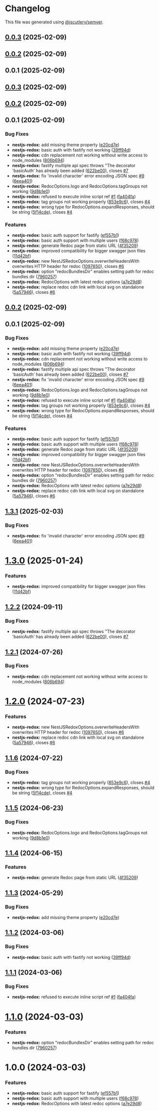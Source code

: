 # Changelog

This file was generated using [@jscutlery/semver](https://github.com/jscutlery/semver).

## [0.0.3](https://github.com/reyx/nestjs-redox/compare/reyx-nestjs-redox-0.0.2...reyx-nestjs-redox-0.0.3) (2025-02-09)



## [0.0.2](https://github.com/reyx/nestjs-redox/compare/reyx-nestjs-redox-0.0.1...reyx-nestjs-redox-0.0.2) (2025-02-09)



## 0.0.1 (2025-02-09)



## [0.0.3](https://github.com/reyx/nestjs-redox/compare/@reyx/nestjs-redox-0.0.2...@reyx/nestjs-redox-0.0.3) (2025-02-09)



## [0.0.2](https://github.com/reyx/nestjs-redox/compare/@reyx/nestjs-redox-0.0.1...@reyx/nestjs-redox-0.0.2) (2025-02-09)



## 0.0.1 (2025-02-09)


### Bug Fixes

* **nestjs-redox:** add missing theme property ([e20cd7e](https://github.com/reyx/nestjs-redox/commit/e20cd7ee90c222cbc0acc8684d86bc8b9a19c119))
* **nestjs-redox:** basic auth with fastify not working ([39ff94d](https://github.com/reyx/nestjs-redox/commit/39ff94d5be6e75d4f168a9b027fdcf92a9bf78e1))
* **nestjs-redox:** cdn replacement not working without write access to node_modules ([806b694](https://github.com/reyx/nestjs-redox/commit/806b6940f3b648b388453b5b3850092dfdb8d9c9))
* **nestjs-redox:** fastify multiple api spec throws "The decorator 'basicAuth' has already been added ([622be00](https://github.com/reyx/nestjs-redox/commit/622be00dbb1d449e84d4b36f74fc4e7a91dfee47)), closes [#7](https://github.com/reyx/nestjs-redox/issues/7)
* **nestjs-redox:** fix 'invalid character' error encoding JSON spec [#9](https://github.com/reyx/nestjs-redox/issues/9) ([6eea401](https://github.com/reyx/nestjs-redox/commit/6eea40181c465839867433713994c1817ad99f53))
* **nestjs-redox:** RedocOptions.logo and RedocOptions.tagGroups not working ([9d8b1e0](https://github.com/reyx/nestjs-redox/commit/9d8b1e03cb6a9e12b65e30d859c97c5130a4860f))
* **nestjs-redox:** refused to execute inline script ref [#1](https://github.com/reyx/nestjs-redox/issues/1) ([fa404fa](https://github.com/reyx/nestjs-redox/commit/fa404fa09686991edddcef14cd617c5f145877d6))
* **nestjs-redox:** tag groups not working properly ([853e9c6](https://github.com/reyx/nestjs-redox/commit/853e9c641b66a9b2cfdacd0bb749d854d5087098)), closes [#4](https://github.com/reyx/nestjs-redox/issues/4)
* **nestjs-redox:** wrong type for RedocOptions.expandResponses, should be string ([5f14cde](https://github.com/reyx/nestjs-redox/commit/5f14cdedfdf3f7c689c73ae749fcf7b52294cf0f)), closes [#4](https://github.com/reyx/nestjs-redox/issues/4)


### Features

* **nestjs-redox:** basic auth support for fastify ([ef557b1](https://github.com/reyx/nestjs-redox/commit/ef557b17005537bd517bb2cb0a3b2b24e8e259e0))
* **nestjs-redox:** basic auth support with multiple users ([f68c978](https://github.com/reyx/nestjs-redox/commit/f68c9788c4fcb0a02c3f47d7db14591a0f8aeac3))
* **nestjs-redox:** generate Redoc page from static URL ([4f35209](https://github.com/reyx/nestjs-redox/commit/4f3520914bcce87b634a6a82484b9897dacab5a4))
* **nestjs-redox:** improved compatibility for bigger swagger json files ([11d42bf](https://github.com/reyx/nestjs-redox/commit/11d42bfd36f6ebcb577f87030d804d46c4c2cd8a))
* **nestjs-redox:** new NestJSRedoxOptions.overwriteHeadersWith overwrites HTTP header for redoc ([1097650](https://github.com/reyx/nestjs-redox/commit/109765041575547d956bb1ab5be16efb40b0d102)), closes [#6](https://github.com/reyx/nestjs-redox/issues/6)
* **nestjs-redox:** option "redocBundlesDir" enables setting path for redoc bundles dir ([7960257](https://github.com/reyx/nestjs-redox/commit/79602575fc098ed079f9b4f17a3e16eb47a7756d))
* **nestjs-redox:** RedocOptions with latest redoc options ([a7e29d8](https://github.com/reyx/nestjs-redox/commit/a7e29d895df8d30343e0204f1695a395f6c43886))
* **nestjs-redox:** replace redoc cdn link with local svg on standalone ([5a57946](https://github.com/reyx/nestjs-redox/commit/5a579462d4a68c835130de1b94b0188ff528d6b6)), closes [#6](https://github.com/reyx/nestjs-redox/issues/6)



## [0.0.2](https://github.com/reyx/nestjs-redox/compare/nestjs-redox-0.0.1...nestjs-redox-0.0.2) (2025-02-09)



## 0.0.1 (2025-02-09)


### Bug Fixes

* **nestjs-redox:** add missing theme property ([e20cd7e](https://github.com/reyx/nestjs-redox/commit/e20cd7ee90c222cbc0acc8684d86bc8b9a19c119))
* **nestjs-redox:** basic auth with fastify not working ([39ff94d](https://github.com/reyx/nestjs-redox/commit/39ff94d5be6e75d4f168a9b027fdcf92a9bf78e1))
* **nestjs-redox:** cdn replacement not working without write access to node_modules ([806b694](https://github.com/reyx/nestjs-redox/commit/806b6940f3b648b388453b5b3850092dfdb8d9c9))
* **nestjs-redox:** fastify multiple api spec throws "The decorator 'basicAuth' has already been added ([622be00](https://github.com/reyx/nestjs-redox/commit/622be00dbb1d449e84d4b36f74fc4e7a91dfee47)), closes [#7](https://github.com/reyx/nestjs-redox/issues/7)
* **nestjs-redox:** fix 'invalid character' error encoding JSON spec [#9](https://github.com/reyx/nestjs-redox/issues/9) ([6eea401](https://github.com/reyx/nestjs-redox/commit/6eea40181c465839867433713994c1817ad99f53))
* **nestjs-redox:** RedocOptions.logo and RedocOptions.tagGroups not working ([9d8b1e0](https://github.com/reyx/nestjs-redox/commit/9d8b1e03cb6a9e12b65e30d859c97c5130a4860f))
* **nestjs-redox:** refused to execute inline script ref [#1](https://github.com/reyx/nestjs-redox/issues/1) ([fa404fa](https://github.com/reyx/nestjs-redox/commit/fa404fa09686991edddcef14cd617c5f145877d6))
* **nestjs-redox:** tag groups not working properly ([853e9c6](https://github.com/reyx/nestjs-redox/commit/853e9c641b66a9b2cfdacd0bb749d854d5087098)), closes [#4](https://github.com/reyx/nestjs-redox/issues/4)
* **nestjs-redox:** wrong type for RedocOptions.expandResponses, should be string ([5f14cde](https://github.com/reyx/nestjs-redox/commit/5f14cdedfdf3f7c689c73ae749fcf7b52294cf0f)), closes [#4](https://github.com/reyx/nestjs-redox/issues/4)


### Features

* **nestjs-redox:** basic auth support for fastify ([ef557b1](https://github.com/reyx/nestjs-redox/commit/ef557b17005537bd517bb2cb0a3b2b24e8e259e0))
* **nestjs-redox:** basic auth support with multiple users ([f68c978](https://github.com/reyx/nestjs-redox/commit/f68c9788c4fcb0a02c3f47d7db14591a0f8aeac3))
* **nestjs-redox:** generate Redoc page from static URL ([4f35209](https://github.com/reyx/nestjs-redox/commit/4f3520914bcce87b634a6a82484b9897dacab5a4))
* **nestjs-redox:** improved compatibility for bigger swagger json files ([11d42bf](https://github.com/reyx/nestjs-redox/commit/11d42bfd36f6ebcb577f87030d804d46c4c2cd8a))
* **nestjs-redox:** new NestJSRedoxOptions.overwriteHeadersWith overwrites HTTP header for redoc ([1097650](https://github.com/reyx/nestjs-redox/commit/109765041575547d956bb1ab5be16efb40b0d102)), closes [#6](https://github.com/reyx/nestjs-redox/issues/6)
* **nestjs-redox:** option "redocBundlesDir" enables setting path for redoc bundles dir ([7960257](https://github.com/reyx/nestjs-redox/commit/79602575fc098ed079f9b4f17a3e16eb47a7756d))
* **nestjs-redox:** RedocOptions with latest redoc options ([a7e29d8](https://github.com/reyx/nestjs-redox/commit/a7e29d895df8d30343e0204f1695a395f6c43886))
* **nestjs-redox:** replace redoc cdn link with local svg on standalone ([5a57946](https://github.com/reyx/nestjs-redox/commit/5a579462d4a68c835130de1b94b0188ff528d6b6)), closes [#6](https://github.com/reyx/nestjs-redox/issues/6)



## [1.3.1](https://github.com/reyx/nestjs-redox/compare/nestjs-redox-1.3.0...nestjs-redox-1.3.1) (2025-02-03)


### Bug Fixes

* **nestjs-redox:** fix 'invalid character' error encoding JSON spec [#9](https://github.com/reyx/nestjs-redox/issues/9) ([6eea401](https://github.com/reyx/nestjs-redox/commit/6eea40181c465839867433713994c1817ad99f53))



# [1.3.0](https://github.com/reyx/nestjs-redox/compare/nestjs-redox-1.2.2...nestjs-redox-1.3.0) (2025-01-24)


### Features

* **nestjs-redox:** improved compatibility for bigger swagger json files ([11d42bf](https://github.com/reyx/nestjs-redox/commit/11d42bfd36f6ebcb577f87030d804d46c4c2cd8a))



## [1.2.2](https://github.com/reyx/nestjs-redox/compare/nestjs-redox-1.2.1...nestjs-redox-1.2.2) (2024-09-11)

### Bug Fixes

- **nestjs-redox:** fastify multiple api spec throws "The decorator 'basicAuth' has already been added ([622be00](https://github.com/reyx/nestjs-redox/commit/622be00dbb1d449e84d4b36f74fc4e7a91dfee47)), closes [#7](https://github.com/reyx/nestjs-redox/issues/7)

## [1.2.1](https://github.com/reyx/nestjs-redox/compare/nestjs-redox-1.2.0...nestjs-redox-1.2.1) (2024-07-26)

### Bug Fixes

- **nestjs-redox:** cdn replacement not working without write access to node_modules ([806b694](https://github.com/reyx/nestjs-redox/commit/806b6940f3b648b388453b5b3850092dfdb8d9c9))

# [1.2.0](https://github.com/reyx/nestjs-redox/compare/nestjs-redox-1.1.6...nestjs-redox-1.2.0) (2024-07-23)

### Features

- **nestjs-redox:** new NestJSRedoxOptions.overwriteHeadersWith overwrites HTTP header for redoc ([1097650](https://github.com/reyx/nestjs-redox/commit/109765041575547d956bb1ab5be16efb40b0d102)), closes [#6](https://github.com/reyx/nestjs-redox/issues/6)
- **nestjs-redox:** replace redoc cdn link with local svg on standalone ([5a57946](https://github.com/reyx/nestjs-redox/commit/5a579462d4a68c835130de1b94b0188ff528d6b6)), closes [#6](https://github.com/reyx/nestjs-redox/issues/6)

## [1.1.6](https://github.com/reyx/nestjs-redox/compare/nestjs-redox-1.1.5...nestjs-redox-1.1.6) (2024-07-22)

### Bug Fixes

- **nestjs-redox:** tag groups not working properly ([853e9c6](https://github.com/reyx/nestjs-redox/commit/853e9c641b66a9b2cfdacd0bb749d854d5087098)), closes [#4](https://github.com/reyx/nestjs-redox/issues/4)
- **nestjs-redox:** wrong type for RedocOptions.expandResponses, should be string ([5f14cde](https://github.com/reyx/nestjs-redox/commit/5f14cdedfdf3f7c689c73ae749fcf7b52294cf0f)), closes [#4](https://github.com/reyx/nestjs-redox/issues/4)

## [1.1.5](https://github.com/reyx/nestjs-redox/compare/nestjs-redox-1.1.4...nestjs-redox-1.1.5) (2024-06-23)

### Bug Fixes

- **nestjs-redox:** RedocOptions.logo and RedocOptions.tagGroups not working ([9d8b1e0](https://github.com/reyx/nestjs-redox/commit/9d8b1e03cb6a9e12b65e30d859c97c5130a4860f))

## [1.1.4](https://github.com/reyx/nestjs-redox/compare/nestjs-redox-1.1.3...nestjs-redox-1.1.4) (2024-06-15)

### Features

- **nestjs-redox:** generate Redoc page from static URL ([4f35209](https://github.com/reyx/nestjs-redox/commit/4f3520914bcce87b634a6a82484b9897dacab5a4))

## [1.1.3](https://github.com/reyx/nestjs-redox/compare/nestjs-redox-1.1.2...nestjs-redox-1.1.3) (2024-05-29)

### Bug Fixes

- **nestjs-redox:** add missing theme property ([e20cd7e](https://github.com/reyx/nestjs-redox/commit/e20cd7ee90c222cbc0acc8684d86bc8b9a19c119))

## [1.1.2](https://github.com/reyx/nestjs-redox/compare/nestjs-redox-1.1.1...nestjs-redox-1.1.2) (2024-03-06)

### Bug Fixes

- **nestjs-redox:** basic auth with fastify not working ([39ff94d](https://github.com/reyx/nestjs-redox/commit/39ff94d5be6e75d4f168a9b027fdcf92a9bf78e1))

## [1.1.1](https://github.com/reyx/nestjs-redox/compare/nestjs-redox-1.1.0...nestjs-redox-1.1.1) (2024-03-06)

### Bug Fixes

- **nestjs-redox:** refused to execute inline script ref [#1](https://github.com/reyx/nestjs-redox/issues/1) ([fa404fa](https://github.com/reyx/nestjs-redox/commit/fa404fa09686991edddcef14cd617c5f145877d6))

# [1.1.0](https://github.com/reyx/nestjs-redox/compare/nestjs-redox-1.0.0...nestjs-redox-1.1.0) (2024-03-03)

### Features

- **nestjs-redox:** option "redocBundlesDir" enables setting path for redoc bundles dir ([7960257](https://github.com/reyx/nestjs-redox/commit/79602575fc098ed079f9b4f17a3e16eb47a7756d))

# 1.0.0 (2024-03-03)

### Features

- **nestjs-redox:** basic auth support for fastify ([ef557b1](https://github.com/reyx/nestjs-redox/commit/ef557b17005537bd517bb2cb0a3b2b24e8e259e0))
- **nestjs-redox:** basic auth support with multiple users ([f68c978](https://github.com/reyx/nestjs-redox/commit/f68c9788c4fcb0a02c3f47d7db14591a0f8aeac3))
- **nestjs-redox:** RedocOptions with latest redoc options ([a7e29d8](https://github.com/reyx/nestjs-redox/commit/a7e29d895df8d30343e0204f1695a395f6c43886))
